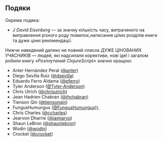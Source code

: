 ## Подяки

Окрема подяка:

* *J David Eisenberg* — за значну кількість часу, витраченого на виправлення різного роду помилок,написання цілих розділів книги та дуже цінні рекомендації.

Нижче наведений далеко не повний список ДУЖЕ ЦІНОВАНИХ УЧАСНИКІВ — людей, які надсилали корективи, нові ідеї і загалом робили книгу _«Розплутаний ClojureScript»_ значно кращою:

* Anler Hernández Peral ([@anler](https://github.com/anler))
* Diego Sevilla Ruiz ([@dsevilla](https://github.com/dsevilla))
* Eduardo Ferro Aldama ([@eferro](https://github.com/eferro))
* Tyler Anderson ([@Tyler-Anderson](https://github.com/Tyler-Anderson))
* Chris Ulrich ([@chrisulrich](https://github.com/chrisulrich))
* Jean Hadrien Chabran ([@jhchabran](https://github.com/jhchabran))
* Tienson Qin ([@tiensonqin](https://github.com/tiensonqin))
* FungusHumungus ([@FungusHumungus)](https://github.com/FungusHumungus)),
* Chris Charles ([@ccharles](https://github.com/ccharles))
* Jearvon Dharrie ([@iamjarvo](https://github.com/iamjarvo))
* Shaun LeBron ([@shaunlebron](https://github.com/shaunlebron))
* Wodin ([@wodin](https://github.com/wodin))
* Crocket ([@crocket](https://github.com/crocket))
